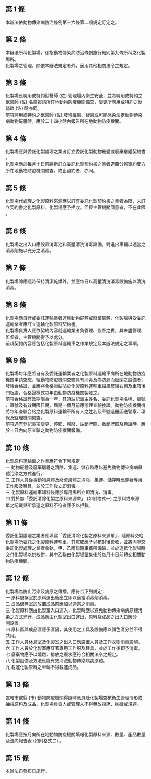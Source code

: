 第 1 條
-------
本辦法依動物傳染病防治條例第十六條第二項規定訂定之。

第 2 條
-------
本辦法所稱化製場，係指動物傳染病防治條例施行細則第九條所稱之化製  
場所。  
化製場之管理，除依本辦法規定者外，適用其他相關法令之規定。

第 3 條
-------
化製場應聘用或特約獸醫師 (佐) 管理場內衛生安全，並將聘用或特約之  
獸醫師 (佐) 名冊報請所在地動物防疫機關備查，變更所聘用或特約之獸  
醫師 (佐) 時亦同。  
前項聘用或特約之獸醫師 (佐) 發現罹患、疑患或可能感染法定動物傳染  
病動物屍體時，應於二十四小時內報告所在地動物防疫機關。

第 4 條
-------
化製場應與委託化製處理之業者訂立委託化製動物屍體或廢棄屠體契約書  
。  
化製場應於每月十日前將新訂立委託化製契約書之業者造冊分報簽約雙方  
所在地動物防疫機關備查。終止契約者，亦同。

第 5 條
-------
化製場代處理之化製原料來源應以訂有委託化製契約書之業者為限，未訂  
立契約書之化製原料，化製場應予拒收。但經主管機關同意者，不在此限  
。

第 6 條
-------
化製場之出入口應設置消毒池和高壓清洗消毒設備，對進出車輛以適當之  
消毒劑施以充分之消毒。

第 7 條
-------
化製場除應隨時保持清潔乾燥外，並應每日以高壓清洗消毒設備施以清洗  
消毒。

第 8 條
-------
化製場應自行或委託運輸業者運輸動物屍體或廢棄屠體，化製場與受委託  
運輸業者應訂立運輸化製原料契約書。  
化製場負責人應依契約內容就運輸業者負管理、監督之責，其未盡管理、  
監督者，主管機關得予以處分。  
前項契約內容應包括化製原料運輸車之作業規定及本辦法規定之事項。

第 9 條
-------
化製場每年應將自有及委託運輸業者之化製原料運輸車向所在地動物防疫  
機關申請查驗，經動物防疫機關查驗具有消毒及為防漏而密閉之設備者，  
發給合格證，並應將合格證黏貼於化製原料運輸車擋風玻璃右側及車箱後  
門板處，合格證樣式每年由動物防疫機關製發之。  
前項合格證有效期限為一年，其須註記車主姓名、委託化製場名稱、編號  
、車號及有效期限日期，屆期一個月前應辦理查驗換證。動物防疫機關得  
將每年查驗合格之化製原料運輸車所有人之姓名及車號造冊函送警察、環  
保及監理機關備查。  
前項遇有登記事項變更、停駛、報廢、註銷牌照、撤銷牌照及轉讓時，應  
於十日內向原查驗之動物防疫機關報備。

第 10 條
--------
化製原料運輸車之作業應符合下列規定：  
一  動物屍體及廢棄屠體之清除、集運、儲存時應以避免動物傳染病病原  
    體污染之方式進行。  
二  工作人員從事動物屍體及廢棄屠體之清除、集運、儲存時應穿著專用  
    工作服及鞋具，並於工作後立即消毒。  
三  化製原料運輸車卸料後應於專用場所立即清洗、消毒。  
四  對於無「委託清除化製之原料來源單」 (如附格式一) 之原料或來源  
    單之記載與所承運之原料不符者應予以拒載。

第 11 條
--------
委託化製處理之業者應填寫「委託清除化製之原料來源單」，隨原料交給  
化製場所委託之化製原料運輸車，其駕駛應予以核對後簽收，並將丙聯交  
委託化製處理之業者收執，甲、乙兩聯隨車攜帶備驗，並於運抵化製場時  
交付化製場以供核對，其中乙聯由化製場彙集後於每月十日前轉交相關動  
物防疫機關。

第 12 條
--------
化製場為防止污染及病原之傳播，應符合下列規定：  
一  原料儲存室於原料運出後應立即以適當消毒劑消毒。  
二  成品儲存室於放置成品前應加以適當之消毒。  
三  化製原料應由化製室入口運入，化製時應以避免動物傳染病病原體污  
    染之方式進行，成品應由化製室出口運出，原料及成品之出入口應分  
    開設置。  
四  原料區與成品區應予區隔，其使用之工具及設備應以顏色區分並不得  
    共用。  
五  工作人員休息室及化製室之出入口應設置人員及工作衣物消毒設施。  
六  工作人員於化製室應穿著專用工作服及鞋具，並於工作後即予消毒。  
七  廢棄物應予以燒燬，排放之廢水應符合相關法令之規定。  
八  化製設備及方法應能有效消滅動物傳染病病原體。  
九  載運化製原料之車輛不得載運成品。

第 13 條
--------
直轄市或縣 (市) 動物防疫機關得隨時派員赴化製場查核衛生管理情形或  
抽檢原料及成品，化製場負責人或管理人不得無故拒絕、妨礙或規避。

第 14 條
--------
化製場應按月向所在地動物防疫機關填報化製原料來源、數量、產品數量  
及流向報告表 (如附格式二) 。

第 15 條
--------
本辦法自發布日施行。

